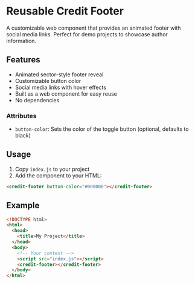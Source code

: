 # Reusable Credit Footer

A customizable web component that provides an animated footer with social media links. Perfect for demo projects to showcase author information.

## Features

- Animated sector-style footer reveal
- Customizable button color
- Social media links with hover effects
- Built as a web component for easy reuse
- No dependencies

### Attributes

- `button-color`: Sets the color of the toggle button (optional, defaults to black)

## Usage

1. Copy `index.js` to your project
2. Add the component to your HTML:

```html
<credit-footer button-color="#000000"></credit-footer>
```

## Example

```html
<!DOCTYPE html>
<html>
  <head>
    <title>My Project</title>
  </head>
  <body>
    <!-- Your content -->
    <script src="index.js"></script>
    <credit-footer></credit-footer>
  </body>
</html>
```
